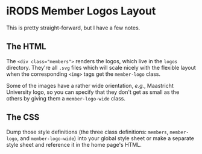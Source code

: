 # iRODS Member Logos Layout

This is pretty straight-forward, but I have a few notes.

## The HTML

The `<div class="members">` renders the logos, which live in the `logos` directory. They're all `.svg` files which will scale nicely with the flexible layout when the corresponding `<img>` tags get the `member-logo` class.

Some of the images have a rather wide orientation, *e.g.*, Maastricht University logo, so you can specify that they don't get as small as the others by giving them a `member-logo-wide` class.

## The CSS

Dump those style definitions (the three class definitions: `members`, `member-logo`, and `member-logo-wide`) into your global style sheet or make a separate style sheet and reference it in the home page's HTML.